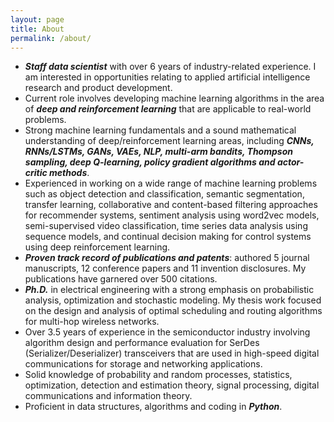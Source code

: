 ```yaml
---
layout: page
title: About
permalink: /about/
---
```

- ***Staff data scientist*** with over 6 years of industry-related experience. I am interested in opportunities relating to applied artificial intelligence research and product development.
- Current role involves developing machine learning algorithms in the area of ***deep and reinforcement learning*** that are applicable to real-world problems.
- Strong machine learning fundamentals and a sound mathematical understanding of deep/reinforcement learning areas, including ***CNNs, RNNs/LSTMs, GANs, VAEs, NLP, multi-arm bandits, Thompson sampling, deep Q-learning, policy gradient algorithms and actor-critic methods***.
- Experienced in working on a wide range of machine learning problems such as object detection and classification, semantic segmentation, transfer learning, collaborative and content-based filtering approaches for recommender systems, sentiment analysis using word2vec models, semi-supervised video classification, time series data analysis using sequence models, and continual decision making for control systems using deep reinforcement learning.
- ***Proven track record of publications and patents***: authored 5 journal manuscripts, 12 conference papers and 11 invention disclosures. My publications have garnered over 500 citations.
- ***Ph.D.*** in electrical engineering with a strong emphasis on probabilistic analysis, optimization and stochastic modeling. My thesis work focused on the design and analysis of optimal scheduling and routing algorithms for multi-hop wireless networks.
- Over 3.5 years of experience in the semiconductor industry involving algorithm design and performance evaluation for SerDes (Serializer/Deserializer) transceivers that are used in high-speed digital communications for storage and networking applications.
- Solid knowledge of probability and random processes, statistics, optimization, detection and estimation theory, signal processing, digital communications and information theory.
- Proficient in data structures, algorithms and coding in ***Python***.
